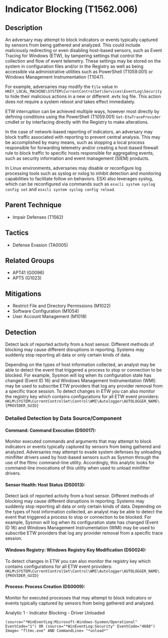 # Indicator Blocking (T1562.006)

## Description
An adversary may attempt to block indicators or events typically captured by sensors from being gathered and analyzed. This could include maliciously redirecting or even disabling host-based sensors, such as Event Tracing for Windows (ETW), by tampering settings that control the collection and flow of event telemetry. These settings may be stored on the system in configuration files and/or in the Registry as well as being accessible via administrative utilities such as PowerShell (T1059.001) or Windows Management Instrumentation (T1047).

For example, adversaries may modify the `File` value in ```HKEY_LOCAL_MACHINE\SYSTEM\CurrentControlSet\Services\EventLog\Security``` to hide their malicious actions in a new or different .evtx log file. This action does not require a system reboot and takes effect immediately. 

ETW interruption can be achieved multiple ways, however most directly by defining conditions using the PowerShell (T1059.001) ```Set-EtwTraceProvider``` cmdlet or by interfacing directly with the Registry to make alterations.

In the case of network-based reporting of indicators, an adversary may block traffic associated with reporting to prevent central analysis. This may be accomplished by many means, such as stopping a local process responsible for forwarding telemetry and/or creating a host-based firewall rule to block traffic to specific hosts responsible for aggregating events, such as security information and event management (SIEM) products.

In Linux environments, adversaries may disable or reconfigure log processing tools such as syslog or nxlog to inhibit detection and monitoring capabilities to facilitate follow on behaviors.  ESXi also leverages syslog, which can be reconfigured via commands such as `esxcli system syslog config set` and `esxcli system syslog config reload`.

## Parent Technique
- Impair Defenses (T1562)

## Tactics
- Defense Evasion (TA0005)

## Related Groups
- APT41 (G0096)
- APT5 (G1023)

## Mitigations
- Restrict File and Directory Permissions (M1022)
- Software Configuration (M1054)
- User Account Management (M1018)

## Detection
Detect lack of reported activity from a host sensor. Different methods of blocking may cause different disruptions in reporting. Systems may suddenly stop reporting all data or only certain kinds of data.

Depending on the types of host information collected, an analyst may be able to detect the event that triggered a process to stop or connection to be blocked. For example, Sysmon will log when its configuration state has changed (Event ID 16) and Windows Management Instrumentation (WMI) may be used to subscribe ETW providers that log any provider removal from a specific trace session.  To detect changes in ETW you can also monitor the registry key which contains configurations for all ETW event providers: ```HKLM\SYSTEM\CurrentControlSet\Control\WMI\Autologger\AUTOLOGGER_NAME\{PROVIDER_GUID}```

### Detailed Detection by Data Source/Component
#### Command: Command Execution (DS0017): 
Monitor executed commands and arguments that may attempt to block indicators or events typically captured by sensors from being gathered and analyzed. Adversaries may attempt to evade system defenses by unloading minifilter drivers used by host-based sensors such as Sysmon through the use of the fltmc command-line utility. Accordingly, this analytic looks for command-line invocations of this utility when used to unload minifilter drivers.


#### Sensor Health: Host Status (DS0013): 
Detect lack of reported activity from a host sensor. Different methods of blocking may cause different disruptions in reporting. Systems may suddenly stop reporting all data or only certain kinds of data. Depending on the types of host information collected, an analyst may be able to detect the event that triggered a process to stop or connection to be blocked. For example, Sysmon will log when its configuration state has changed (Event ID 16) and Windows Management Instrumentation (WMI) may be used to subscribe ETW providers that log any provider removal from a specific trace session. 

#### Windows Registry: Windows Registry Key Modification (DS0024): 
To detect changes in ETW you can also monitor the registry key which contains configurations for all ETW event providers: ```HKLM\SYSTEM\CurrentControlSet\Control\WMI\Autologger\AUTOLOGGER_NAME\{PROVIDER_GUID}```

#### Process: Process Creation (DS0009): 
Monitor for executed processes that may attempt to block indicators or events typically captured by sensors from being gathered and analyzed.

Analytic 1 - Indicator Blocking - Driver Unloaded

```(source="*WinEventLog:Microsoft-Windows-Sysmon/Operational" EventCode="1") OR (source="*WinEventLog:Security" EventCode="4688") Image= "fltmc.exe" AND CommandLine= "*unload*"```


